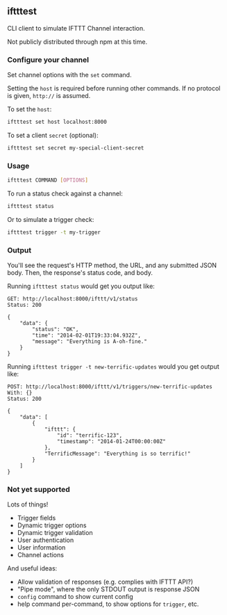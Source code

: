 ## iftttest

CLI client to simulate IFTTT Channel interaction.

Not publicly distributed through npm at this time.

### Configure your channel

Set channel options with the `set` command.

Setting the `host` is required before running other commands. If no protocol is given, `http://` is assumed.

To set the `host`:

```bash
iftttest set host localhost:8000
```

To set a client `secret` (optional):

```bash
iftttest set secret my-special-client-secret
```

### Usage

```bash
iftttest COMMAND [OPTIONS]
```

To run a status check against a channel:

```bash
iftttest status
```

Or to simulate a trigger check:

```bash
iftttest trigger -t my-trigger
```

### Output

You'll see the request's HTTP method, the URL, and any submitted JSON body. Then, the response's status code, and body.

Running `iftttest status` would get you output like:

```
GET: http://localhost:8000/ifttt/v1/status
Status: 200

{
    "data": {
        "status": "OK",
        "time": "2014-02-01T19:33:04.932Z",
        "message": "Everything is A-oh-fine."
    }
}
```

Running `iftttest trigger -t new-terrific-updates` would you get output like:

```
POST: http://localhost:8000/ifttt/v1/triggers/new-terrific-updates
With: {}
Status: 200

{
    "data": [
        {
            "ifttt": {
                "id": "terrific-123",
                "timestamp": "2014-01-24T00:00:00Z"
            },
            "TerrificMessage": "Everything is so terrific!"
        }
    ]
}
```

### Not yet supported

Lots of things!

* Trigger fields
* Dynamic trigger options
* Dynamic trigger validation
* User authentication
* User information
* Channel actions

And useful ideas:

* Allow validation of responses (e.g. complies with IFTTT API?)
* "Pipe mode", where the only STDOUT output is response JSON
* `config` command to show current config
* help command per-command, to show options for `trigger`, etc.